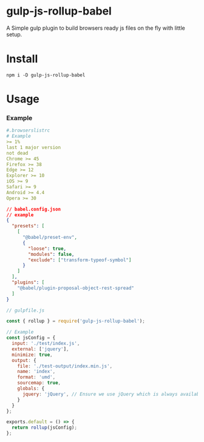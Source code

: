 # gulp-js-rollup-babel

A Simple gulp plugin to build browsers ready js files on the fly with little setup.

Install
========

```
npm i -D gulp-js-rollup-babel
```

Usage
======

### Example

```yaml
#.browserslistrc
# Example
>= 1%
last 1 major version
not dead
Chrome >= 45
Firefox >= 38
Edge >= 12
Explorer >= 10
iOS >= 9
Safari >= 9
Android >= 4.4
Opera >= 30
```

```json
// babel.config.json
// example
{
  "presets": [
    [
      "@babel/preset-env",
      {
        "loose": true,
        "modules": false,
        "exclude": ["transform-typeof-symbol"]
      }
    ]
  ],
  "plugins": [
    "@babel/plugin-proposal-object-rest-spread"
  ]
}
```

```js
// gulpfile.js

const { rollup } = require('gulp-js-rollup-babel');

// Example
const jsConfig = {
  input: './test/index.js',
  external: ['jquery'],
  minimize: true,
  output: {
    file: './test-output/index.min.js',
    name: 'index',
    format: 'umd',
    sourcemap: true,
    globals: { 
      jquery: 'jQuery', // Ensure we use jQuery which is always available even in noConflict mode
    }
  }
};

exports.default = () => {
  return rollup(jsConfig);
};
```

